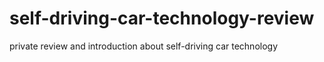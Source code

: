 # self-driving-car-technology-review
private review and introduction about self-driving car technology
